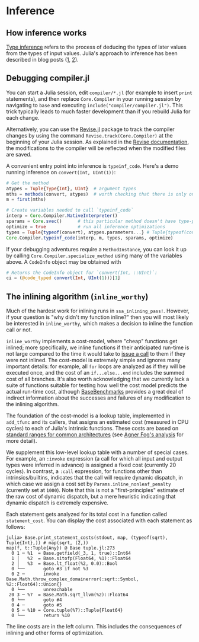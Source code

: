# Inference

## How inference works

[Type inference](https://en.wikipedia.org/wiki/Type_inference) refers
to the process of deducing the types of later values from the types of
input values. Julia's approach to inference has been described in blog
posts
([1](https://juliacomputing.com/blog/2016/04/inference-convergence/),
[2](https://juliacomputing.com/blog/2017/05/inference-converage2/)).

## Debugging compiler.jl

You can start a Julia session, edit `compiler/*.jl` (for example to
insert `print` statements), and then replace `Core.Compiler` in your
running session by navigating to `base` and executing
`include("compiler/compiler.jl")`. This trick typically leads to much faster
development than if you rebuild Julia for each change.

Alternatively, you can use the [Revise.jl](https://github.com/timholy/Revise.jl)
package to track the compiler changes by using the command
`Revise.track(Core.Compiler)` at the beginning of your Julia session. As
explained in the [Revise documentation](https://timholy.github.io/Revise.jl/stable/),
the modifications to the compiler will be reflected when the modified files
are saved.

A convenient entry point into inference is `typeinf_code`. Here's a
demo running inference on `convert(Int, UInt(1))`:

```julia
# Get the method
atypes = Tuple{Type{Int}, UInt}  # argument types
mths = methods(convert, atypes)  # worth checking that there is only one
m = first(mths)

# Create variables needed to call `typeinf_code`
interp = Core.Compiler.NativeInterpreter()
sparams = Core.svec()      # this particular method doesn't have type-parameters
optimize = true            # run all inference optimizations
types = Tuple{typeof(convert), atypes.parameters...} # Tuple{typeof(convert), Type{Int}, UInt}
Core.Compiler.typeinf_code(interp, m, types, sparams, optimize)
```

If your debugging adventures require a `MethodInstance`, you can look it up by
calling `Core.Compiler.specialize_method` using many of the variables above.
A `CodeInfo` object may be obtained with
```julia
# Returns the CodeInfo object for `convert(Int, ::UInt)`:
ci = (@code_typed convert(Int, UInt(1)))[1]
```

## The inlining algorithm (`inline_worthy`)

Much of the hardest work for inlining runs in `ssa_inlining_pass!`.
However, if your question is "why didn't my function inline?"
then you will most likely be interested in `inline_worthy`,
which makes a decision to inline the function call or not.

`inline_worthy` implements a cost-model, where "cheap" functions get
inlined; more specifically, we inline functions if their anticipated
run-time is not large compared to the time it would take to
[issue a call](https://en.wikipedia.org/wiki/Calling_convention) to
them if they were not inlined. The cost-model is extremely simple and
ignores many important details: for example, all `for` loops are
analyzed as if they will be executed once, and the cost of an
`if...else...end` includes the summed cost of all branches. It's also
worth acknowledging that we currently lack a suite of functions
suitable for testing how well the cost model predicts the actual
run-time cost, although
[BaseBenchmarks](https://github.com/JuliaCI/BaseBenchmarks.jl)
provides a great deal of indirect information about the successes and
failures of any modification to the inlining algorithm.

The foundation of the cost-model is a lookup table, implemented in
`add_tfunc` and its callers, that assigns an estimated cost (measured
in CPU cycles) to each of Julia's intrinsic functions. These costs are
based on
[standard ranges for common architectures](http://ithare.com/wp-content/uploads/part101_infographics_v08.png)
(see
[Agner Fog's analysis](https://www.agner.org/optimize/instruction_tables.pdf)
for more detail).

We supplement this low-level lookup table with a number of special
cases. For example, an `:invoke` expression (a call for which all
input and output types were inferred in advance) is assigned a fixed
cost (currently 20 cycles). In contrast, a `:call` expression, for
functions other than intrinsics/builtins, indicates that the call will
require dynamic dispatch, in which case we assign a cost set by
`Params.inline_nonleaf_penalty` (currently set at `1000`). Note
that this is not a "first-principles" estimate of the raw cost of
dynamic dispatch, but a mere heuristic indicating that dynamic
dispatch is extremely expensive.

Each statement gets analyzed for its total cost in a function called
`statement_cost`. You can display the cost associated with each statement
as follows:
```jldoctest; filter=r"tuple.jl:\d+"
julia> Base.print_statement_costs(stdout, map, (typeof(sqrt), Tuple{Int},)) # map(sqrt, (2,))
map(f, t::Tuple{Any}) @ Base tuple.jl:273
  0 1 ─ %1  = Base.getfield(_3, 1, true)::Int64
  1 │   %2  = Base.sitofp(Float64, %1)::Float64
  2 │   %3  = Base.lt_float(%2, 0.0)::Bool
  0 └──       goto #3 if not %3
  0 2 ─       invoke Base.Math.throw_complex_domainerror(:sqrt::Symbol, %2::Float64)::Union{}
  0 └──       unreachable
 20 3 ─ %7  = Base.Math.sqrt_llvm(%2)::Float64
  0 └──       goto #4
  0 4 ─       goto #5
  0 5 ─ %10 = Core.tuple(%7)::Tuple{Float64}
  0 └──       return %10
```

The line costs are in the left column. This includes the consequences of inlining and other forms of optimization.
